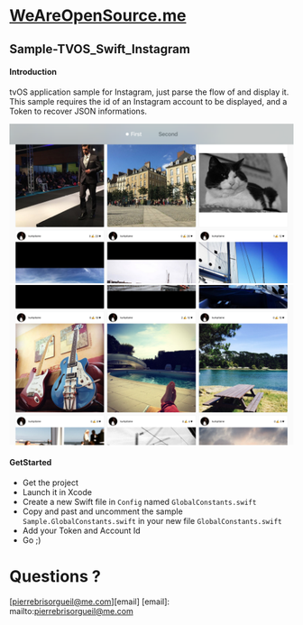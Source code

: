 # [WeAreOpenSource.me](www.weareopensource.me)

## Sample-TVOS_Swift_Instagram

#### Introduction

tvOS application sample for Instagram, just parse the flow of and display it. This sample requires the id of an Instagram account to be displayed, and a Token to recover JSON informations.

<img src="https://github.com/weareopensource/Sample-TVOS_Swift_Instagram/blob/master/Screenshots/Simulator%20Screen%20Shot%2030%20Oct%202015%2010.03.20.png" width="700px"/>
<img src="https://github.com/weareopensource/Sample-TVOS_Swift_Instagram/blob/master/Screenshots/Simulator%20Screen%20Shot%2030%20Oct%202015%2010.02.14.png" width="700px"/>

#### GetStarted

* Get the project
* Launch it in Xcode
* Create a new Swift file in `Config` named `GlobalConstants.swift`
* Copy and past and uncomment the sample `Sample.GlobalConstants.swift` in your new file `GlobalConstants.swift`
* Add your Token and Account Id
* Go ;)

# Questions ?

[pierrebrisorgueil@me.com][email]
[email]: mailto:pierrebrisorgueil@me.com
